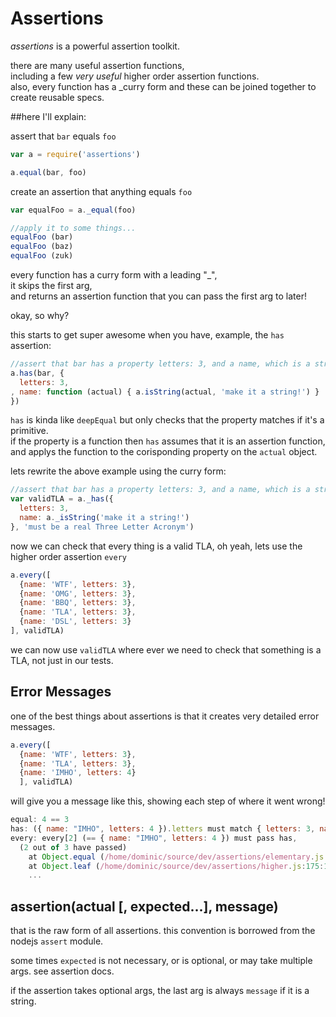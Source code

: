 # Assertions

_assertions_ is a powerful assertion toolkit.  

there are many useful assertion functions,  
including a few _very useful_ higher order assertion functions.  
also, every function has a _curry form and these can be joined together to create reusable specs.

##here I'll explain:

assert that `bar` equals `foo`

``` js
var a = require('assertions')

a.equal(bar, foo)
```
create an assertion that anything equals `foo`

``` js
var equalFoo = a._equal(foo)

//apply it to some things...
equalFoo (bar)
equalFoo (baz)
equalFoo (zuk)
```

every function has a curry form with a leading "_",  
it skips the first arg,  
and returns an assertion function that you can pass the first arg to later!

okay, so why? 

this starts to get super awesome when you have, example, the `has` assertion:

``` js
//assert that bar has a property letters: 3, and a name, which is a string.
a.has(bar, {
  letters: 3,
, name: function (actual) { a.isString(actual, 'make it a string!') }
})
```

`has` is kinda like `deepEqual` but only checks that the property matches if it's a primitive.  
if the property is a function then `has` assumes that it is an assertion function,  
and applys the function to the corisponding property on the `actual` object.  

lets rewrite the above example using the curry form:

``` js
//assert that bar has a property letters: 3, and a name, which is a string.
var validTLA = a._has({
  letters: 3,
  name: a._isString('make it a string!')
}, 'must be a real Three Letter Acronym')
```
now we can check that every thing is a valid TLA, oh yeah, lets use the higher order assertion `every`

``` js
a.every([
  {name: 'WTF', letters: 3},
  {name: 'OMG', letters: 3},
  {name: 'BBQ', letters: 3},
  {name: 'TLA', letters: 3},
  {name: 'DSL', letters: 3}
], validTLA)
```

we can now use `validTLA` where ever we need to check that something is a TLA, not just in our tests.

## Error Messages
one of the best things about assertions is that it creates very detailed error messages.

``` js
a.every([
  {name: 'WTF', letters: 3},
  {name: 'TLA', letters: 3},
  {name: 'IMHO', letters: 4}
  ], validTLA)
```

will give you a message like this, showing each step of where it went wrong!

``` js
equal: 4 == 3
has: ({ name: "IMHO", letters: 4 }).letters must match { letters: 3, name: isString }).letters
every: every[2] (== { name: "IMHO", letters: 4 }) must pass has, 
  (2 out of 3 have passed)
    at Object.equal (/home/dominic/source/dev/assertions/elementary.js:11:18)
    at Object.leaf (/home/dominic/source/dev/assertions/higher.js:175:16)
    ...
```

## assertion(actual [, expected...], message)

that is the raw form of all assertions. this convention is borrowed from the nodejs `assert` module.

some times `expected` is not necessary, or is optional, 
or may take multiple args. see assertion docs.

if the assertion takes optional args, the last arg is always `message` if it is a string.